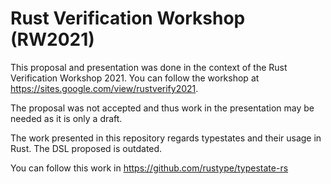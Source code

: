 # Rust Verification Workshop (RW2021)

This proposal and presentation was done in the context of the Rust Verification Workshop 2021.
You can follow the workshop at <https://sites.google.com/view/rustverify2021>.

The proposal was not accepted and thus work in the presentation may be needed as it is only a draft.

The work presented in this repository regards typestates and their usage in Rust.
The DSL proposed is outdated.

You can follow this work in <https://github.com/rustype/typestate-rs>
